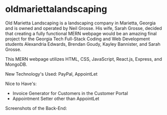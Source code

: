 # oldmariettalandscaping

Old Marietta Landscaping is a landscaping company in Marietta, Georgia and is owned and operated by Neil Grosse. His wife, Sarah Grosse, decided that creating a fully functional MERN webpage would be an amazing final project for the Georgia Tech Full-Stack Coding and Web Development students Alexandria Edwards, Brendan Goudy, Kayley Bannister, and Sarah Grosse.

This MERN webpage utilizes HTML, CSS, JavaScript, React.js, Express, and MongoDB.

New Technology's Used: PayPal, AppointLet

Nice to Have's: 
- Invoice Generator for Customers in the Customer Portal
- Appointment Setter other than AppointLet

Screenshots of the Back-End:
